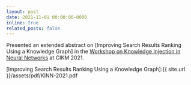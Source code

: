 ```yaml
---
layout: post
date: 2021-11-01 00:00:00-0000
inline: true
related_posts: false
---
```


Presented an extended abstract on [Improving Search Results Ranking Using a Knowledge Graph] in the <a href='https://sites.google.com/view/kinn2021/home'>Workshop on Knowledge Injection in Neural Networks</a> at CIKM 2021.

[Improving Search Results Ranking Using a Knowledge Graph]:{{ site.url }}/assets/pdf/KINN-2021.pdf